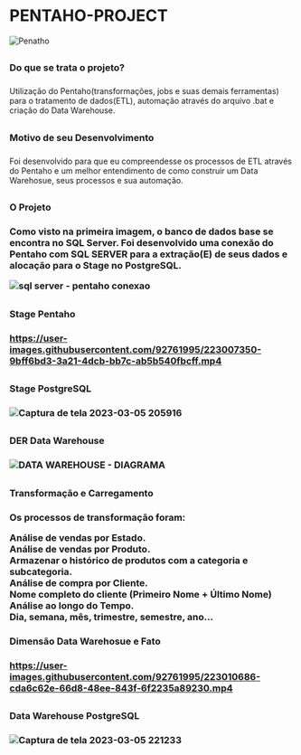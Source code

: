 # PENTAHO-PROJECT

![Penatho](https://user-images.githubusercontent.com/92761995/222937918-cf93b38d-afa2-42ca-8685-b751c4b3cca8.jpg)

## <h3>Do que se trata o projeto?<h3/>

<p>Utilização do Pentaho(transformações, jobs e suas demais ferramentas) para o tratamento de dados(ETL), automação através do arquivo .bat e criação do Data Warehouse.<p/>

## <h3>Motivo de seu Desenvolvimento<h3/>

<p>Foi desenvolvido para que eu compreendesse os processos de ETL através do Pentaho e um melhor entendimento de como construir um Data Warehosue, seus processos
e sua automação.<p/> 

##

<h3>O Projeto<h3/>

<p>Como visto na primeira imagem, o banco de dados base se encontra no SQL Server.
Foi desenvolvido uma conexão do Pentaho com SQL SERVER para a extração(E) de seus dados e alocação para o Stage no PostgreSQL.
<p/>

![sql server - pentaho conexao](https://user-images.githubusercontent.com/92761995/222993294-8f1e3c2d-7b8a-44af-b08d-59574bc93bc0.png)

##

<h3>Stage Pentaho<h3/>

https://user-images.githubusercontent.com/92761995/223007350-9bff6bd3-3a21-4dcb-bb7c-ab5b540fbcff.mp4

##

<h3>Stage PostgreSQL<h3/>
 
![Captura de tela 2023-03-05 205916](https://user-images.githubusercontent.com/92761995/222993582-49c52df7-38e8-428b-be78-aedf36965615.png)

##
  
<h3>DER Data Warehouse<h3/>

![DATA WAREHOUSE - DIAGRAMA](https://user-images.githubusercontent.com/92761995/222993007-eb79e4f5-1aa7-4c1d-bb8c-e28ed8e21a89.png)

##
  
<h3>Transformação e Carregamento<h3/>

Os processos de transformação foram: 
  
Análise de vendas por Estado. <br/>
Análise de vendas por Produto. <br/>
Armazenar o histórico de produtos com a categoria e subcategoria. <br/>
Análise de compra por Cliente. <br/>
Nome completo do cliente (Primeiro Nome + Último Nome) <br/>
Análise ao longo do Tempo. <br/>
Dia, semana, mês, trimestre, semestre, ano... <br/>

<h3>Dimensão Data Warehosue e Fato<h3/>

https://user-images.githubusercontent.com/92761995/223010686-cda6c62e-66d8-48ee-843f-6f2235a89230.mp4
  
##  
 

<h3>Data Warehouse PostgreSQL<h3/>

![Captura de tela 2023-03-05 221233](https://user-images.githubusercontent.com/92761995/222998171-863d89d7-e494-4035-8b9e-644edcb61a0d.png)


